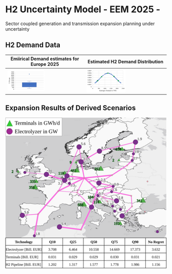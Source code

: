 # H2 Uncertainty Model - EEM 2025 -
Sector coupled generation and transmission expansion planning under uncertainty

## H2 Demand Data

| Emiirical Demand estimates for Europe 2025           | Estimated H2 Demand Distribution                           |
| -----------------------------------------------------| ---------------------------------------------------------- |
| <img src="https://github.com/bernemax/H2_Demand_Uncertainty-EEM_2025-/blob/main/Pictures/Hydrogen%20Demand%20Distribution.png" width=50% height=50%>  |  <img src="https://github.com/bernemax/H2_Demand_Uncertainty-EEM_2025-/blob/main/Pictures/Approximated%20Hydrogen%20demand%20distribution.png" width=50% height=50%>|


## Expansion Results of Derived Scenarios

![](https://github.com/bernemax/H2_Demand_Uncertainty-EEM_2025-/blob/main/Pictures/H2_Infrastructure_Map.svg)
